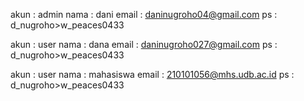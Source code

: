 akun : admin
nama : dani
email : daninugroho04@gmail.com
ps : d_nugroho>w_peaces0433

akun : user
nama : dana
email : daninugroho027@gmail.com
ps : d_nugroho>w_peaces0433

akun : user
nama : mahasiswa
email : 210101056@mhs.udb.ac.id
ps : d_nugroho>w_peaces0433
